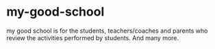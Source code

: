 # my-good-school
my good school is for the students, teachers/coaches and parents who review the activities performed by students. And many more.
